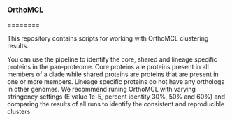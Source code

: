 ### OrthoMCL ###
========

This repository contains scripts for working with OrthoMCL clustering results. 


You can use the pipeline to identify the core, shared and lineage specific proteins in the pan-proteome. Core proteins are proteins present in all members of a clade while shared proteins are proteins that are present in one or more members. Lineage specific proteins do not have any orthologs in other genomes. We recommend runing OrthoMCL with varying stringency settings (E value 1e-5, percent identity 30%, 50% and 60%) and comparing the results of all runs to identify the consistent and reproducible clusters.
